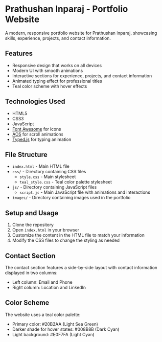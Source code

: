 # Prathushan Inparaj - Portfolio Website

A modern, responsive portfolio website for Prathushan Inparaj, showcasing skills, experience, projects, and contact information.

## Features

- Responsive design that works on all devices
- Modern UI with smooth animations
- Interactive sections for experience, projects, and contact information
- Animated typing effect for professional titles
- Teal color scheme with hover effects

## Technologies Used

- HTML5
- CSS3
- JavaScript
- [Font Awesome](https://fontawesome.com/) for icons
- [AOS](https://michalsnik.github.io/aos/) for scroll animations
- [Typed.js](https://github.com/mattboldt/typed.js/) for typing animation

## File Structure

- `index.html` - Main HTML file
- `css/` - Directory containing CSS files
  - `style.css` - Main stylesheet
  - `teal_style.css` - Teal color palette stylesheet
- `js/` - Directory containing JavaScript files
  - `script.js` - Main JavaScript file with animations and interactions
- `images/` - Directory containing images used in the portfolio

## Setup and Usage

1. Clone the repository
2. Open `index.html` in your browser
3. Customize the content in the HTML file to match your information
4. Modify the CSS files to change the styling as needed

## Contact Section

The contact section features a side-by-side layout with contact information displayed in two columns:

- Left column: Email and Phone
- Right column: Location and LinkedIn

## Color Scheme

The website uses a teal color palette:

- Primary color: #20B2AA (Light Sea Green)
- Darker shade for hover states: #008B8B (Dark Cyan)
- Light background: #E0F7FA (Light Cyan)
